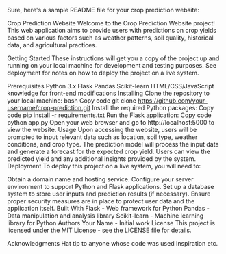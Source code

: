 
Sure, here's a sample README file for your crop prediction website:

Crop Prediction Website
Welcome to the Crop Prediction Website project! This web application aims to provide users with predictions on crop yields based on various factors such as weather patterns, soil quality, historical data, and agricultural practices.

Getting Started
These instructions will get you a copy of the project up and running on your local machine for development and testing purposes. See deployment for notes on how to deploy the project on a live system.

Prerequisites
Python 3.x
Flask
Pandas
Scikit-learn
HTML/CSS/JavaScript knowledge for front-end modifications
Installing
Clone the repository to your local machine:
bash
Copy code
git clone https://github.com/your-username/crop-prediction.git
Install the required Python packages:
Copy code
pip install -r requirements.txt
Run the Flask application:
Copy code
python app.py
Open your web browser and go to http://localhost:5000 to view the website.
Usage
Upon accessing the website, users will be prompted to input relevant data such as location, soil type, weather conditions, and crop type.
The prediction model will process the input data and generate a forecast for the expected crop yield.
Users can view the predicted yield and any additional insights provided by the system.
Deployment
To deploy this project on a live system, you will need to:

Obtain a domain name and hosting service.
Configure your server environment to support Python and Flask applications.
Set up a database system to store user inputs and prediction results (if necessary).
Ensure proper security measures are in place to protect user data and the application itself.
Built With
Flask - Web framework for Python
Pandas - Data manipulation and analysis library
Scikit-learn - Machine learning library for Python
Authors
Your Name - Initial work
License
This project is licensed under the MIT License - see the LICENSE file for details.

Acknowledgments
Hat tip to anyone whose code was used
Inspiration
etc.
